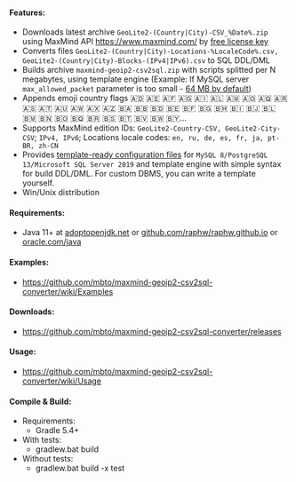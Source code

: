 #### Features:
* Downloads latest archive `GeoLite2-(Country|City)-CSV_%Date%.zip` using MaxMind API https://www.maxmind.com/ by [free license key](https://support.maxmind.com/hc/en-us/articles/4407111582235-Generate-a-License-Key)
* Converts files `GeoLite2-(Country|City)-Locations-%LocaleCode%.csv, GeoLite2-(Country|City)-Blocks-(IPv4|IPv6).csv` to SQL DDL/DML
* Builds archive `maxmind-geoip2-csv2sql.zip` with scripts splitted per N megabytes, using template engine
  (Example: If MySQL server `max_allowed_packet` parameter is too small - [64 MB by default](https://dev.mysql.com/doc/refman/8.0/en/server-system-variables.html#sysvar_max_allowed_packet))
* Appends emoji country flags 🇦🇩 🇦🇪 🇦🇫 🇦🇬 🇦🇮 🇦🇱 🇦🇲 🇦🇴 🇦🇶 🇦🇷 🇦🇸 🇦🇹 🇦🇺 🇦🇼 🇦🇽 🇦🇿 🇧🇦 🇧🇧 🇧🇩 🇧🇪 🇧🇫 🇧🇬 🇧🇭 🇧🇮 🇧🇯 🇧🇱 🇧🇲 🇧🇳 🇧🇴 🇧🇶 🇧🇷 🇧🇸 🇧🇹 🇧🇻 🇧🇼 🇧🇾...
* Supports MaxMind edition IDs: `GeoLite2-Country-CSV, GeoLite2-City-CSV`; `IPv4, IPv6`; Locations locale codes: `en, ru, de, es, fr, ja, pt-BR, zh-CN`
* Provides [template-ready configuration files](https://github.com/mbto/maxmind-geoip2-csv2sql-converter/tree/master/src/main/resources) for `MySQL 8/PostgreSQL 13/Microsoft SQL Server 2019` and template engine with simple syntax for build DDL/DML. For custom DBMS, you can write a template yourself.
* Win/Unix distribution

#### Requirements:
* Java 11+ at [adoptopenjdk.net](https://adoptopenjdk.net/releases.html?variant=openjdk11&jvmVariant=hotspot) or [github.com/raphw/raphw.github.io](https://github.com/raphw/raphw.github.io/blob/master/openjdk/openjdk.csv) or [oracle.com/java](https://www.oracle.com/java/technologies/javase-downloads.html)

#### Examples:
* https://github.com/mbto/maxmind-geoip2-csv2sql-converter/wiki/Examples

#### Downloads:
* https://github.com/mbto/maxmind-geoip2-csv2sql-converter/releases

#### Usage:
* https://github.com/mbto/maxmind-geoip2-csv2sql-converter/wiki/Usage

#### Compile & Build:
* Requirements:
    * Gradle 5.4+
* With tests:
    * gradlew.bat build
* Without tests:
    * gradlew.bat build -x test

